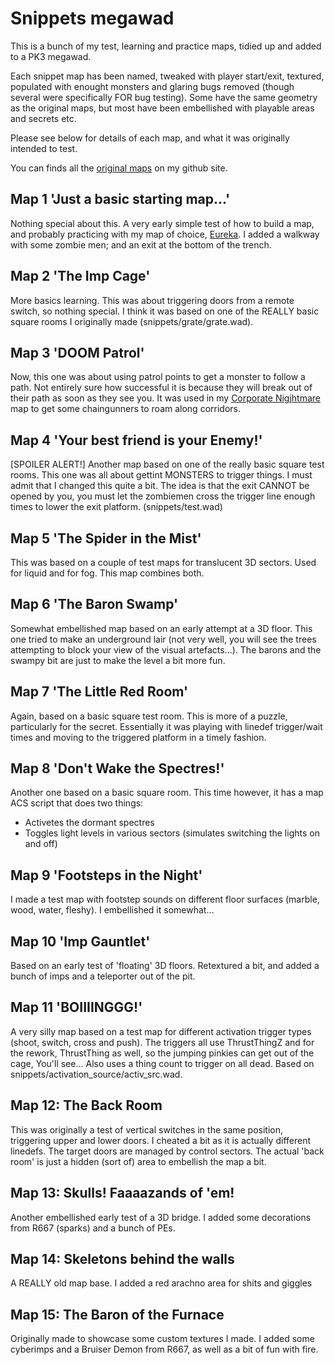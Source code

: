 # Snippets megawad

This is a bunch of my test, learning and practice maps, tidied up and added to a PK3 megawad.

Each snippet map has been named, tweaked with player start/exit, textured, populated with enought monsters and glaring bugs removed (though several were specifically FOR bug testing). Some have the same geometry as the original maps, but most have been embellished with playable areas and secrets etc.

Please see below for details of each map, and what it was originally intended to test.

You can finds all the [original maps](https://github.com/smeghammer/snippets) on my github site. 

## Map 1 'Just a basic starting map...'

Nothing special about this. A very early simple test of how to build a map, and probably practicing with my map of choice, [Eureka](https://doomwiki.org/wiki/Eureka). I added a walkway with some zombie men; and an exit at the bottom of the trench.

## Map 2 'The Imp Cage'

More basics learning. This was about triggering doors from a remote switch, so nothing special. I think it was based on one of the REALLY basic square rooms I originally made (snippets/grate/grate.wad).

## Map 3 'DOOM Patrol'

Now, this one was about using patrol points to get a monster to follow a path. Not entirely sure how successful it is because they will break out of their path as soon as they see you. It was used in my [Corporate Nigjhtmare](https://www.doomworld.com/idgames/levels/doom2/Ports/a-c/corp-nm) map to get some chaingunners to roam along corridors.

## Map 4 'Your best friend is your Enemy!'

[SPOILER ALERT!] Another map based on one of the really basic square test rooms. This one was all about gettint MONSTERS to trigger things. I must admit that I changed this quite a bit. The idea is that the exit CANNOT be opened by you, you must let the zombiemen cross the trigger line enough times to lower the exit platform. (snippets/test.wad)

## Map 5 'The Spider in the Mist'

This was based on a couple of test maps for translucent 3D sectors. Used for liquid and for fog. This map combines both.

## Map 6 'The Baron Swamp'

Somewhat embellished map based on an early attempt at a 3D floor. This one tried to make an underground lair (not very well, you will see the trees attempting to block your view of the visual artefacts...). The barons and the swampy bit are just to make the level a bit more fun.

## Map 7 'The Little Red Room'

Again, based on a basic square test room. This is more of a puzzle, particularly for the secret. Essentially it was playing with linedef trigger/wait times and moving to the triggered platform in a timely fashion.

## Map 8 'Don't Wake the Spectres!'

Another one based on a basic square room. This time however, it has a map ACS script that does two things:

 - Activetes the dormant spectres
 - Toggles light levels in various sectors (simulates switching the lights on and off)

## Map 9 'Footsteps in the Night'

I made a test map with footstep sounds on different floor surfaces (marble, wood, water, fleshy). I embellished it somewhat... 

## Map 10 'Imp Gauntlet'

Based on an early test of 'floating' 3D floors. Retextured a bit, and added a bunch of imps and a teleporter out of the pit.

## Map 11 'BOIIIINGGG!'

A very silly map based on a test map for different activation trigger types (shoot, switch, cross and push). The triggers all use ThrustThingZ and for the rework, ThrustThing as well, so the jumping pinkies can get out of the cage, You'll see... Also uses a thing count to trigger on all dead. Based on snippets/activation_source/activ_src.wad.

## Map 12: The Back Room

This was originally a test of vertical switches in the same position, triggering upper and lower doors. I cheated a bit as it is actually different linedefs. The target doors are managed by control sectors. The actual 'back room' is just a hidden (sort of) area to embellish the map a bit.

## Map 13: Skulls! Faaaazands of 'em!
Another embellished early test of a 3D bridge. I added some decorations from R667 (sparks) and a bunch of PEs.

## Map 14: Skeletons behind the walls
A REALLY old map base. I added a red arachno area for shits and giggles

## Map 15: The Baron of the Furnace
Originally made to showcase some custom textures I made. I added some cyberimps and a Bruiser Demon from R667, as well as a bit of fun with fire. 

